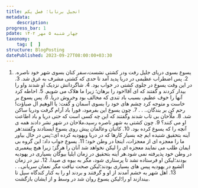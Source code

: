 ```yaml
---
title: انجیل برنابا؛ فصل یکم
metadata:
    description:
progress_bar: 1
pdate: چهار شنبه ۵ مهر ۱۴۰۲    
taxonomy:
    tag: [  ]
structure: BlogPosting
datePublished: 2023-09-27T08:00:00+03:30
---
```

 1.  یسوع بسوی دریای جلیل رفت ودر کشتی نشست،سفر کنان بسوی شهر خود ناصره. 2. پس اضطراب عظیمی در دریا پدید آمد تا حدی که کشتی مشرف به غرق شد. 3.  در این وقت یسوع در جلوی کشتی در خواب بود. 4.  شاگردانش نزدیک او شدند واو را بیدار کردند و گفتند که ای آقا!خود را برهان؛ زیرا ما هلاک می شویم. 5.  احاطه کرد آنها را خوف عظیم، بسبب باد تندی که مخالف بود وخروش دریا. 6.  پس یسوع بر خاست و متوجه کرد چشم های خود را بسوی آسمان و گفت:   یا الوهیم ال صباؤت! رحم کن بر بندگان.. . . 7.  چون یسوع این بفرمود، فورا باد آرام گرفت ودریا ساکن شد. 8.  ملّاحان بی تاب شدند وگفتند که این چه کسی است که حتی دریا و باد اطاعت او می کنند؟ 9.  چون کشتی به شهر ناصره رسید،ملاحان در شهر نشر دادند همه ی آنچه را که یسوع کرده بود. 10.  کاتبان وعالمان پیش روی یسوع ایستادند وگفتند:هر آینه بتحقیق شنیده ایم چه بسیار کارها که در دریا ویهودیه کرده ای:؛پس در حال بیاور ما را معجزه ای از معجزات، اینجا در وطن خود؛ 11.  یسوع جواب داد:   این گروه بی ایمان طلب می نمایند معجزه ای را لیکن نخواهد شد آنان را هرگز؛ زیرا هیچ پیغمبری در وطن خود پذیرفته نمی شود.هر آینه بتحقیق در زمان ایلیا بیوگان بسیاری در یهودیه بودند؛لیکن او فرستاده نشد تا پرستاری شود، مگر به بیوه ی صیدا. 12. نیز در زمان الشیع در یهودیه پیس های بسیاری بودند؛لیکن صحت نیافت مگر نعمان سریانی.. .   13. اهل شهر به خشم آمدند از او و گرفتند و بردند او را به کنار کندگاه سیل تا بیندازند او را؛لیکن یسوع روان شد در وسط و از ایشان بازگشت.
